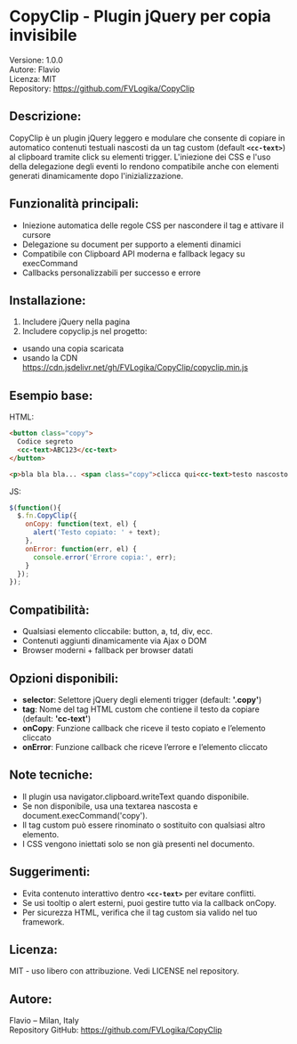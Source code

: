 # CopyClip - Plugin jQuery per copia invisibile

Versione: 1.0.0  
Autore: Flavio  
Licenza: MIT  
Repository: https://github.com/FVLogika/CopyClip

## Descrizione:
CopyClip è un plugin jQuery leggero e modulare che consente di copiare in automatico
contenuti testuali nascosti da un tag custom (default **`<cc-text>`**) al clipboard
tramite click su elementi trigger. L'iniezione dei CSS e l'uso della delegazione
degli eventi lo rendono compatibile anche con elementi generati dinamicamente
dopo l'inizializzazione.

## Funzionalità principali:
- Iniezione automatica delle regole CSS per nascondere il tag e attivare il cursore
- Delegazione su document per supporto a elementi dinamici
- Compatibile con Clipboard API moderna e fallback legacy su execCommand
- Callbacks personalizzabili per successo e errore

## Installazione:
1. Includere jQuery nella pagina
2. Includere copyclip.js nel progetto:
- usando una copia scaricata
- usando la CDN https://cdn.jsdelivr.net/gh/FVLogika/CopyClip/copyclip.min.js

## Esempio base:

HTML:
```HTML
<button class="copy">
  Codice segreto
  <cc-text>ABC123</cc-text>
</button>

<p>bla bla bla... <span class="copy">clicca qui<cc-text>testo nascosto da copiare</cc-text></span> ... bla bla</p>
```

JS:
```js
$(function(){
  $.fn.CopyClip({
    onCopy: function(text, el) {
      alert('Testo copiato: ' + text);
    },
    onError: function(err, el) {
      console.error('Errore copia:', err);
    }
  });
});
```

## Compatibilità:

- Qualsiasi elemento cliccabile: button, a, td, div, ecc.  
- Contenuti aggiunti dinamicamente via Ajax o DOM  
- Browser moderni + fallback per browser datati

## Opzioni disponibili:

- **selector**: Selettore jQuery degli elementi trigger (default: **'.copy'**)
- **tag**: Nome del tag HTML custom che contiene il testo da copiare (default: **'cc-text'**)
- **onCopy**: Funzione callback che riceve il testo copiato e l’elemento cliccato
- **onError**: Funzione callback che riceve l’errore e l’elemento cliccato

## Note tecniche:

- Il plugin usa navigator.clipboard.writeText quando disponibile.
- Se non disponibile, usa una textarea nascosta e document.execCommand('copy').
- Il tag custom può essere rinominato o sostituito con qualsiasi altro elemento.
- I CSS vengono iniettati solo se non già presenti nel documento.

## Suggerimenti:

- Evita contenuto interattivo dentro **`<cc-text>`** per evitare conflitti.
- Se usi tooltip o alert esterni, puoi gestire tutto via la callback onCopy.
- Per sicurezza HTML, verifica che il tag custom sia valido nel tuo framework.

## Licenza:

MIT - uso libero con attribuzione. Vedi LICENSE nel repository.

## Autore:

Flavio – Milan, Italy  
Repository GitHub: https://github.com/FVLogika/CopyClip
